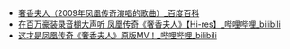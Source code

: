 - [奢香夫人（2009年凤凰传奇演唱的歌曲）_百度百科](https://baike.baidu.com/item/%E5%A5%A2%E9%A6%99%E5%A4%AB%E4%BA%BA/2817915?fromModule=lemma_sense-layer#viewPageContent)
- [在百万豪装录音棚大声听 凤凰传奇《奢香夫人》【Hi-res】_哔哩哔哩_bilibili](https://www.bilibili.com/video/BV1iM4y177bG/)
- [这才是凤凰传奇《奢香夫人》原版MV！_哔哩哔哩_bilibili](https://www.bilibili.com/video/BV14u4y1q7Ra/)
